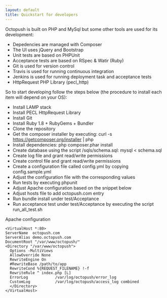 ```yaml
---
layout: default
title: Quickstart for developers
---
```

 
Octopush is built on PHP and MySql but some other tools are used for its development: 

* Depedencies are managed with Composer
* The UI uses jQuery and Bootstrap
* Unit tests are based on PHPUnit
* Acceptance tests are based on RSpec & Watir (Ruby)
* Git is used for version control
* Travis is used for running continuous integration
* Jenkins is used for running deployment task and acceptance tests
* HttpRequest PHP Library (pecl_http)

So to start developing follow the steps below (the procedure to install each item will depend on your OS):


* Install LAMP stack
* Install PECL HttpRequest Library
* Install Git
* Install Ruby 1.8 + RubyGems + Bundler
* Clone the repository
* Get the composer installer by executing: curl -s https://getcomposer.org/installer | php
* Install dependencies: php composer.phar install
* Create database using the script /sqls/schema.sql: mysql < schema.sql
* Create log file and grant read/write permissions
* Create control file and grant read/write permissions 
* Create a configuration file called config.yml by copying config.sample.yml
* Adjust the configuration file with the corresponding values
* Run tests by executing phpunit
* Adjust Apache configuration based on the snippet below
* Adjust hosts file to add octopush.com entry
* Run bundle install under test/Acceptance
* Run acceptance test under test/Acceptance by executing the script run_all_test.sh


Apache configuration


<pre><code>&lt;VirtualHost *:80&gt;
ServerName  octopush.com
ServerAlias demo.octopush.com
DocumentRoot "/var/www/octopush/"
&lt;Directory "/var/www/octopush"&gt;
  Options -MultiViews
  AllowOverride None
  RewriteEngine On
  #RewriteBase /path/to/app
  RewriteCond %{REQUEST_FILENAME} !-f
  RewriteRule ^ index.php [L]
  ErrorLog            /var/log/octopush/error_log
  CustomLog           /var/log/octopush/access_log combined
  &lt;/Directory&gt;
&lt;/VirtualHost&gt;
</code></pre>
